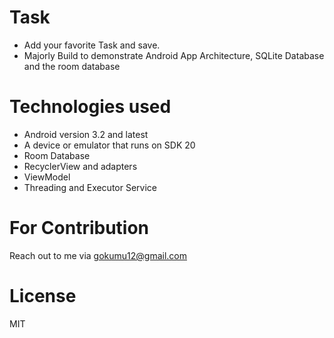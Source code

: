 # Task
- Add your favorite Task and save.
- Majorly Build to demonstrate Android App Architecture, SQLite Database and the room database
# Technologies used
- Android version 3.2 and latest
- A device or emulator that runs on SDK 20
- Room Database
- RecyclerView and adapters
- ViewModel
- Threading and Executor Service

# For Contribution
Reach out to me via gokumu12@gmail.com

# License
MIT